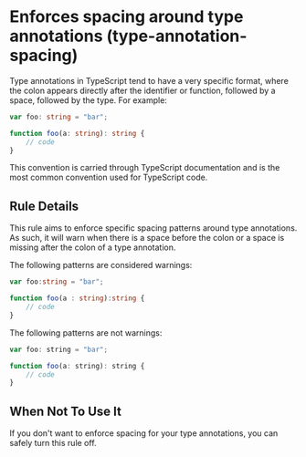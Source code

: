 # Enforces spacing around type annotations (type-annotation-spacing)

Type annotations in TypeScript tend to have a very specific format, where the colon appears directly after the identifier or function, followed by a space, followed by the type. For example:

```ts
var foo: string = "bar";

function foo(a: string): string {
    // code
}
```

This convention is carried through TypeScript documentation and is the most common convention used for TypeScript code.

## Rule Details

This rule aims to enforce specific spacing patterns around type annotations. As such, it will warn when there is a space before the colon or a space is missing after the colon of a type annotation.

The following patterns are considered warnings:

```ts
var foo:string = "bar";

function foo(a : string):string {
    // code
}
```

The following patterns are not warnings:

```js
var foo: string = "bar";

function foo(a: string): string {
    // code
}
```

## When Not To Use It

If you don't want to enforce spacing for your type annotations, you can safely turn this rule off.
